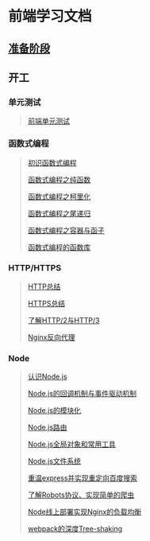 # 前端学习文档

## [准备阶段](https://github.com/xiaoliuing/study-notes/blob/master/ready-notes/index.md)


## 开工

### 单元测试
> [前端单元测试](https://www.xiaoliua.com/blog/13)

### 函数式编程
> [初识函数式编程](https://www.xiaoliua.com/blog/14)
> 
> [函数式编程之纯函数](https://www.xiaoliua.com/blog/15)
> 
> [函数式编程之柯里化](https://www.xiaoliua.com/blog/16)
> 
> [函数式编程之尾递归](https://www.xiaoliua.com/blog/17)
> 
> [函数式编程之容器与函子](https://www.xiaoliua.com/blog/19)
> 
> [函数式编程的函数库](https://www.xiaoliua.com/blog/20)

### HTTP/HTTPS

> [HTTP总结](https://www.xiaoliua.com/blog/21)
>
> [HTTPS总结](https://www.xiaoliua.com/blog/22)
>
> [了解HTTP/2与HTTP/3](https://www.xiaoliua.com/blog/25)
> 
> [Nginx反向代理](https://www.xiaoliua.com/blog/26)

### Node

> [认识Node.js](https://www.xiaoliua.com/blog/27)
>
> [Node.js的回调机制与事件驱动机制](https://www.xiaoliua.com/blog/28)
>
> [Node.js的模块化](https://www.xiaoliua.com/blog/29)
>
> [Node.js路由](https://www.xiaoliua.com/blog/30)
>
> [Node.js全局对象和常用工具](xiaoliua.com/blog/31)
>
> [Node.js文件系统](https://www.xiaoliua.com/blog/32)
>
> [重温express并实现重定向百度搜索](https://www.xiaoliua.com/blog/33)
>
> [了解Robots协议、实现简单的爬虫](https://xiaoliua.com/blog/34)
>
> [Node线上部署实现Nginx的负载均衡](https://www.xiaoliua.com/blog/36)
>
> [webpack的深度Tree-shaking](https://www.xiaoliua.com/blog/38)
